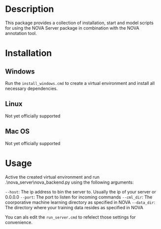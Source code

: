 # Description 

This package provides a collection of installation, start and model scripts for using the NOVA Server package in combination with the NOVA annotation tool.


# Installation

## Windows
Run the `install_windows.cmd` to create a virtual environment and install all necessary dependencies. 

## Linux
Not yet officially supported

## Mac OS
Not yet officially supported

# Usage
Active the created virtual environment and run  .\nova_server\nova_backend.py using the following arguments:

  `--host`: The ip address to bin the server to. Usually the ip of your server or 0.0.0.0
  `--port`:  The port to listen for incoming commands
  `--cml_dir`: The coorporative machine learning directory as specified in NOVA
  `--data_dir`: The directory where your training data resides as specified in NOVA

You can als edit the `run_server.cmd` to refelect those settings for convenience.
